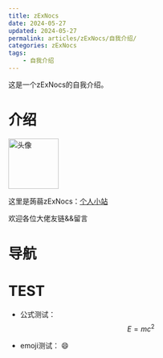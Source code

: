 ```yaml
---
title: zExNocs
date: 2024-05-27
updated: 2024-05-27
permalink: articles/zExNocs/自我介绍/
categories: zExNocs
tags: 
    - 自我介绍
---
```


这是一个zExNocs的自我介绍。

<!-- More -->

# 介绍
<img src="https://zexnocs.github.io/img/avatar.jpg" alt="头像" width="100">

这里是蒟蒻zExNocs：[个人小站](https://zexnocs.github.io/)

欢迎各位大佬友链&&留言

# 导航


# TEST
- 公式测试：
$$E=mc^2$$

- emoji测试：
:smile: